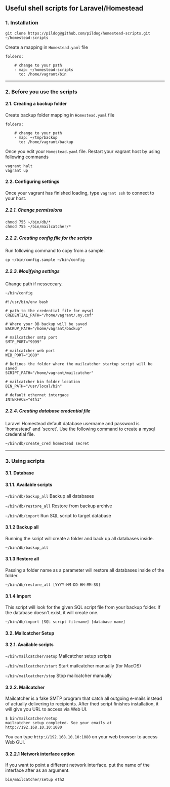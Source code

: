 ## Useful shell scripts for Laravel/Homestead


### 1. Installation

~~~
git clone https://pildog@github.com/pildog/homestead-scripts.git ~/homestead-scripts
~~~

Create a mapping in `Homestead.yaml` file

~~~
folders:
	
	# change to your path
	- map: ~/homestead-scripts
      to: /home/vagrant/bin
~~~

---

### 2. Before you use the scripts

#### 2.1. Creating a backup folder

Create backup folder mapping in `Homestead.yaml` file

~~~
folders:
	
	# change to your path
	- map: ~/tmp/backup
      to: /home/vagrant/backup
~~~

Once you edit your `Homestead.yaml` file. Restart your vagrant host by using following commands

~~~
vagrant halt
vagrant up
~~~

#### 2.2. Configuring settings

Once your vagrant has finished loading, type `vagrant ssh` to connect to your host.

##### 2.2.1. Change permissions

~~~
chmod 755 ~/bin/db/*
chmod 755 ~/bin/mailcatcher/*
~~~

##### 2.2.2. Creating config file for the scripts

Run following command to copy from a sample.

~~~
cp ~/bin/config.sample ~/bin/config
~~~

##### 2.2.3. Modifying settings

Change path if nesseccary.

`~/bin/config`

~~~
#!/usr/bin/env bash

# path to the credential file for mysql
CREDENTIAL_PATH="/home/vagrant/.my.cnf"

# Where your DB backup will be saved
BACKUP_PATH="/home/vagrant/backup"

# mailcatcher smtp port
SMTP_PORT="9999"

# mailcatcher web port
WEB_PORT="1080"

# Defines the folder where the mailcatcher startup script will be saved
SCRIPT_PATH="/home/vagrant/mailcatcher"

# mailcatcher bin folder location 
BIN_PATH="/usr/local/bin"

# default ethernet intergace
INTERFACE="eth1"
~~~

##### 2.2.4. Creating database credential file

Laravel Homestead default database username and password is 'homestead' and 'secret'. Use the following command to create a mysql credential file.

~~~
~/bin/db/create_cred homestead secret
~~~

---
### 3. Using scripts

#### 3.1. Database

#### 3.1.1. Available scripts

`~/bin/db/backup_all` Backup all databases

`~/bin/db/restore_all` Restore from backup archive

`~/bin/db/import` Run SQL script to target database

#### 3.1.2 Backup all

Running the script will create a folder and back up all databases inside. 

~~~
~/bin/db/backup_all
~~~

#### 3.1.3 Restore all

Passing a folder name as a parameter will restore all databases inside of the folder.

~~~
~/bin/db/restore_all [YYYY-MM-DD-HH-MM-SS]
~~~


#### 3.1.4 Import

This script will look for the given SQL script file from your backup folder. If the database doesn't exist, it will create one.

~~~
~/bin/db/import [SQL script filename] [database name]
~~~

#### 3.2. Mailcatcher Setup

#### 3.2.1. Available scripts

`~/bin/mailcatcher/setup` Mailcatcher setup scripts

`~/bin/mailcatcher/start` Start mailcatcher manually (for MacOS)

`~/bin/mailcatcher/stop` Stop mailcatcher manually

#### 3.2.2. Mailcatcher

Mailcatcher is a fake SMTP program that catch all outgoing e-mails instead of actually delivering to recipients. After thed script finishes installation, it will give you URL to access via Web UI.

~~~
$ bin/mailcatcher/setup
mailcatcher setup completed. See your emails at http://192.168.10.10:1080
~~~

You can type `http://192.168.10.10:1080` on your web browser to access Web GUI.

#### 3.2.2.1 Network interface option

If you want to point a different network interface. put the name of the interface after as an argument.

~~~
bin/mailcatcher/setup eth2
~~~